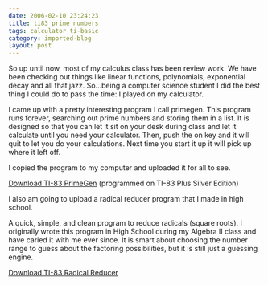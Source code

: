 ```yaml
---
date: 2006-02-10 23:24:23
title: ti83 prime numbers
tags: calculator ti-basic
category: imported-blog
layout: post
---
```


So up until now, most of my calculus class has been review work.  We have been checking out things like linear functions, polynomials, exponential decay and all that jazz.  So...being a computer science student I did the best thing I could do to pass the time: I played on my calculator.

I came up with a pretty interesting program I call primegen.  This program runs forever, searching out prime numbers and storing them in a list.  It is designed so that you can let it sit on your desk during class and let it calculate until you need your calculator.  Then, push the on key and it will quit to let you do your calculations.  Next time you start it up it will pick up where it left off.

I copied the program to my computer and uploaded it for all to see.

[Download TI-83 PrimeGen](/files/PRIMEGEN.8xp) (programmed on TI-83 Plus Silver Edition)

I also am going to upload a radical reducer program that I made in high school.

A quick, simple, and clean program to reduce radicals (square roots). I originally wrote this program in High School during my Algebra II class and have caried it with me ever since. It is smart about choosing the number range to guess about the factoring possibilities, but it is still just a guessing engine.

[Download TI-83 Radical Reducer](/files/RRED.8xp)
